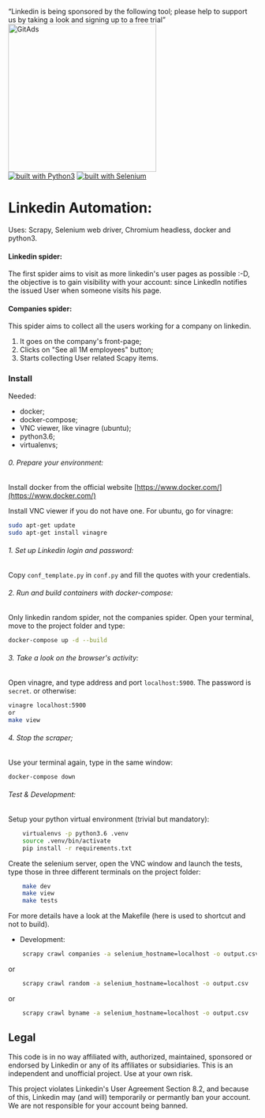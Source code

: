“Linkedin is being sponsored by the following tool; please help to support us by taking a look and signing up to a free trial”
<a href="https://tracking.gitads.io/?repo=linkedin"> <img src="https://images.gitads.io/linkedin" alt="GitAds" width="300" /> </a><br>
[![built with Python3](https://img.shields.io/badge/built%20with-Python3-red.svg)](https://www.python.org/)
[![built with Selenium](https://img.shields.io/badge/built%20with-Selenium-yellow.svg)](https://github.com/SeleniumHQ/selenium)

# Linkedin Automation:

Uses: Scrapy, Selenium web driver, Chromium headless, docker and python3.

#### Linkedin spider:
The first spider aims to visit as more linkedin's user pages as possible :-D, the objective is to gain visibility with your account: since LinkedIn notifies the issued User when someone visits his page.

#### Companies spider:
This spider aims to collect all the users working for a company on linkedin.
1. It goes on the company's front-page;
2. Clicks on "See all 1M employees" button;
3. Starts collecting User related Scapy items.


### Install
Needed:
- docker;
- docker-compose;
- VNC viewer, like vinagre (ubuntu);
- python3.6;
- virtualenvs;

###### 0. Prepare your environment:

Install docker from the official website [https://www.docker.com/](https://www.docker.com/)

Install VNC viewer if you do not have one. 
For ubuntu, go for vinagre:

```bash
sudo apt-get update
sudo apt-get install vinagre
```

###### 1. Set up Linkedin login and password:
Copy `conf_template.py` in `conf.py` and fill the quotes with your credentials.

###### 2. Run and build containers with docker-compose:
Only linkedin random spider, not the companies spider.
Open your terminal, move to the project folder and type:

```bash
docker-compose up -d --build
```


###### 3. Take a look on the browser's activity:

Open vinagre, and type address and port `localhost:5900`. The password is `secret`.
or otherwise:
```bash
vinagre localhost:5900
or
make view
```

###### 4. Stop the scraper;

Use your terminal again, type in the same window:

```bash
docker-compose down
```


###### Test & Development:
Setup your python virtual environment (trivial but mandatory):

```bash
    virtualenvs -p python3.6 .venv
    source .venv/bin/activate
    pip install -r requirements.txt
```

Create the selenium server, open the VNC window and launch the tests, type those in three different terminals on the project folder:
```bash
    make dev
    make view
    make tests
```

For more details have a look at the Makefile (here is used to shortcut and not to build).
- Development:
```bash
    scrapy crawl companies -a selenium_hostname=localhost -o output.csv
```
or
```bash
    scrapy crawl random -a selenium_hostname=localhost -o output.csv
```
or
```bash
    scrapy crawl byname -a selenium_hostname=localhost -o output.csv
```
## Legal

This code is in no way affiliated with, authorized, maintained, sponsored or endorsed by Linkedin or any of its affiliates or subsidiaries. This is an independent and unofficial project. Use at your own risk.

This project violates Linkedin's User Agreement Section 8.2, and because of this, Linkedin may (and will) temporarily or permantly ban your account. We are not responsible for your account being banned.
